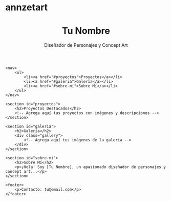 # annzetart
<!DOCTYPE html>
<html lang="es">
<head>
    <meta charset="UTF-8">
    <meta name="viewport" content="width=device-width, initial-scale=1.0">
    <link rel="stylesheet" href="styles.css">
    <title>Tu Portafolio</title>
</head>
<body>
    <header>
        <h1>Tu Nombre</h1>
        <p>Diseñador de Personajes y Concept Art</p>
    </header>

    <nav>
        <ul>
            <li><a href="#proyectos">Proyectos</a></li>
            <li><a href="#galeria">Galería</a></li>
            <li><a href="#sobre-mi">Sobre Mí</a></li>
        </ul>
    </nav>

    <section id="proyectos">
        <h2>Proyectos Destacados</h2>
        <!-- Agrega aquí tus proyectos con imágenes y descripciones -->
    </section>

    <section id="galeria">
        <h2>Galería</h2>
        <div class="gallery">
            <!-- Agrega aquí tus imágenes de la galería -->
        </div>
    </section>

    <section id="sobre-mi">
        <h2>Sobre Mí</h2>
        <p>¡Hola! Soy [Tu Nombre], un apasionado diseñador de personajes y concept art...</p>
    </section>

    <footer>
        <p>Contacto: tu@email.com</p>
    </footer>
</body>
</html>

